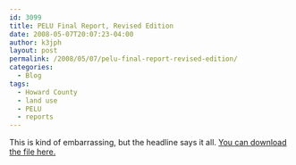 ```yaml
---
id: 3099
title: PELU Final Report, Revised Edition
date: 2008-05-07T20:07:23-04:00
author: k3jph
layout: post
permalink: /2008/05/07/pelu-final-report-revised-edition/
categories:
  - Blog
tags:
  - Howard County
  - land use
  - PELU
  - reports
---
```

This is kind of embarrassing, but the headline says it all. [You can download the file here.](/assets/docs/pelu-report-rev.pdf)
